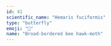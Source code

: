 ```yaml
---
id: 41
scientific_name: "Hemaris fuciformis"
type: "butterfly"
emoji: "🦋"
name: "Broad-bordered bee hawk-moth"
---
```

